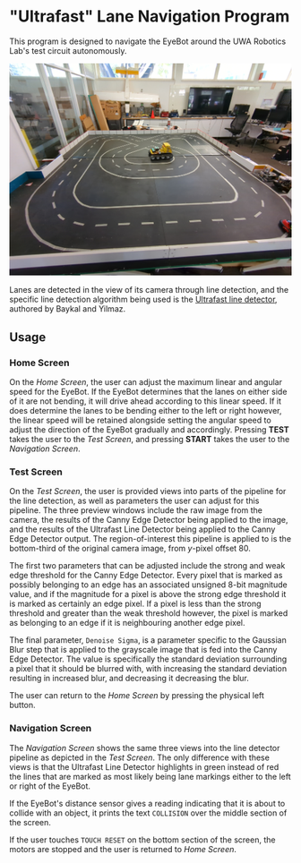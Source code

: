 # "Ultrafast" Lane Navigation Program

This program is designed to navigate the EyeBot around the
UWA Robotics Lab's test circuit autonomously.

![UWA Robotics Lab's test circuit](./test_circuit.jpg)

Lanes are detected in the view of its camera through line detection,
and the specific line detection algorithm being used is the [Ultrafast line detector](https://www.spiedigitallibrary.org/journals/journal-of-electronic-imaging/volume-31/issue-4/043019/Ultrafast-line-detector/10.1117/1.JEI.31.4.043019.short), authored by Baykal and Yilmaz.

## Usage

### Home Screen

On the *Home Screen*, the user can adjust the maximum linear and angular speed for the EyeBot. If the EyeBot determines
that the lanes on either side of it are not bending, it will drive
ahead according to this linear speed. If it does determine the lanes to be bending either to the left or right however, the linear speed will be retained alongside setting the angular speed to adjust the direction of the EyeBot gradually and accordingly. Pressing **TEST**
takes the user to the *Test Screen*, and pressing **START** takes the user to the *Navigation Screen*.

### Test Screen

On the *Test Screen*, the user is provided views into parts of the pipeline for the line detection, as well as parameters the user can adjust for this pipeline. The three preview windows include the raw image from the camera, the results of the Canny Edge Detector being applied to the image, and the results of the Ultrafast Line Detector being applied to the Canny Edge Detector output. The region-of-interest this pipeline is applied to is the bottom-third of the original camera image, from $y$-pixel offset $80$.

The first two parameters that can be adjusted include the strong and weak edge threshold for the Canny Edge Detector. Every pixel that is marked as possibly belonging to an edge has an associated unsigned $8$-bit magnitude value, and if the magnitude for a pixel is above the strong edge threshold it is marked as certainly an edge pixel. If a pixel is less than the strong threshold and greater than the weak threshold however, the pixel is marked as belonging to an edge if it is neighbouring another edge pixel.

The final parameter, `Denoise Sigma`, is a parameter specific to the Gaussian Blur step that is applied to the grayscale image that is fed into the Canny Edge Detector. The value is specifically the standard deviation surrounding a pixel that it should be blurred with, with increasing the standard deviation resulting in increased blur, and decreasing it decreasing the blur.

The user can return to the *Home Screen* by pressing the physical left button.

### Navigation Screen

The *Navigation Screen* shows the same three views into the line detector pipeline as depicted in the *Test Screen*. The only difference with these views is that the Ultrafast Line Detector highlights in green instead of red the lines that are marked as most likely being lane markings either to the left or right of the EyeBot.

If the EyeBot's distance sensor gives a reading indicating that it is about to collide with an object, it prints the text `COLLISION` over the middle section of the screen.

If the user touches `TOUCH RESET` on the bottom section of the screen, the motors are stopped and the user is returned to *Home Screen*.